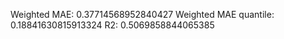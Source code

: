Weighted MAE: 0.37714568952840427
Weighted MAE quantile: 0.18841630815913324
R2:  0.5069858844065385